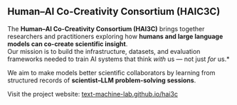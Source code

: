## Human–AI Co-Creativity Consortium (HAIC3C)

The **Human–AI Co-Creativity Consortium (HAI3C)** brings together researchers and practitioners exploring how **humans and large language models can co-create scientific insight**.  
Our mission is to build the infrastructure, datasets, and evaluation frameworks needed to train AI systems that think *with* us — not just *for* us.*

We aim to make models better scientific collaborators by learning from structured records of **scientist–LLM problem-solving sessions**.

Visit the project website: [text-machine-lab.github.io/hai3c](https://text-machine-lab.github.io/hai3c/)
